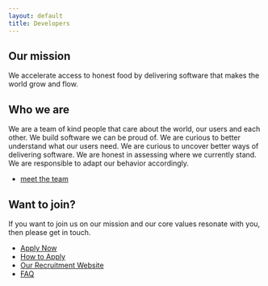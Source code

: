 ```yaml
---
layout: default
title: Developers
---
```


## Our mission

We accelerate access to honest food by delivering software that makes the world grow and flow.

## Who we are

We are a team of kind people that care about the world, our users and each other. We build software we can be proud of. We are curious to better understand what our users need. We are curious to uncover better ways of delivering software. We are honest in assessing where we currently stand. We are responsible to adapt our behavior accordingly.

 * [meet the team](team.md)

## Want to join?

If you want to join us on our mission and our core values resonate with you, then please get in touch. 

 * [Apply Now](apply_now.md)
 * [How to Apply](apply.md)
 * [Our Recruitment Website](https://recruitment.logiqs.nl/)
 * [FAQ](faq.md)